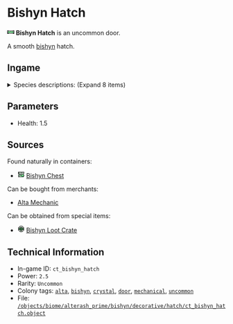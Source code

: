 # Bishyn Hatch

<img src="https://raw.githubusercontent.com/Ceterai/Enternia/main/objects/biome/alterash_prime/bishyn/decorative/hatch/icon.png" alt="Bishyn Hatch icon" loading="lazy" height=16px width="auto" /> **Bishyn Hatch** is an uncommon door.

A smooth [bishyn](https://ceterai.github.io/MyEnternia/Wiki/Tags/Bishyn) hatch.

## Ingame

<details><summary>Species descriptions: (Expand 8 items)</summary>

- Alta: Unlike a gateway, this hatch uses lots of small bishyn crystals to act as way blockers.
- Apex: Don't get distracted while coming through.
- Avian: A green crystal hatch.
- Floran: Floran will ambush sssomeone here.
- Glitch: Wary. Sharp edges of this hatch looks really dangerous. Not to mention that it's made from poison crystals.
- Human: Why can't they use safer materials to build these?
- Hylotl: This hatch was made from poisonous materials. Be careful when it closes or you can get hurt.
- Novakid: A poisonous horizontal doorway.

</details>

## Parameters

- Health: 1.5

## Sources

Found naturally in containers:

- <img src="https://raw.githubusercontent.com/Ceterai/Enternia/main/objects/biome/alterash_prime/bishyn/decorative/chest/icon.png" alt="Bishyn Chest icon" loading="lazy" height=16px width="auto" /> [Bishyn Chest](https://ceterai.github.io/MyEnternia/Wiki/BishynChest)

Can be bought from merchants:

- [Alta Mechanic](https://ceterai.github.io/MyEnternia/Wiki/AltaMechanic)

Can be obtained from special items:

- <img src="https://raw.githubusercontent.com/Ceterai/Enternia/main/items/active/alta/loot/biome/ct_bishyn_loot.png" alt="Bishyn Loot Crate icon" loading="lazy" height=16px width="auto" /> [Bishyn Loot Crate](https://ceterai.github.io/MyEnternia/Wiki/BishynLootCrate)

## Technical Information

- In-game ID: `ct_bishyn_hatch`
- Power: `2.5`
- Rarity: `Uncommon`
- Colony tags: [`alta`](https://ceterai.github.io/MyEnternia/Wiki/Tags/Alta), [`bishyn`](https://ceterai.github.io/MyEnternia/Wiki/Tags/Bishyn), [`crystal`](https://ceterai.github.io/MyEnternia/Wiki/Tags/Crystal), [`door`](https://ceterai.github.io/MyEnternia/Wiki/Tags/Door), [`mechanical`](https://ceterai.github.io/MyEnternia/Wiki/Tags/Mechanical), [`uncommon`](https://ceterai.github.io/MyEnternia/Wiki/Tags/Uncommon)
- File: [`/objects/biome/alterash_prime/bishyn/decorative/hatch/ct_bishyn_hatch.object`](https://github.com/Ceterai/Enternia/blob/main/objects/biome/alterash_prime/bishyn/decorative/hatch/ct_bishyn_hatch.object)
